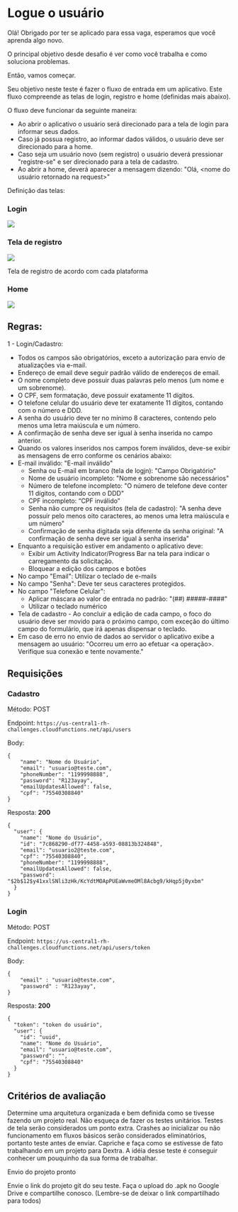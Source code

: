 # Logue o usuário

Olá! Obrigado por ter se aplicado para essa vaga, esperamos que você aprenda algo novo.

O principal objetivo desde desafio é ver como você trabalha e como soluciona problemas.

Então, vamos começar.

Seu objetivo neste teste é fazer o fluxo de entrada em um aplicativo. Este fluxo compreende as telas de login, registro e home (definidas mais abaixo).

O fluxo deve funcionar da seguinte maneira:
* Ao abrir o aplicativo o usuário será direcionado para a tela de login para informar seus dados.
* Caso já possua registro, ao informar dados válidos, o usuário deve ser direcionado para a home.
* Caso seja um usuário novo (sem registro) o usuário deverá pressionar "registre-se" e ser direcionado para a tela de cadastro.
* Ao abrir a home, deverá aparecer a mensagem dizendo: "Olá, <nome do usuário retornado na request>"

Definição das telas:

### Login

![](./images/Login.png)

### Tela de registro

![](./images/telaDeRegistro.png)

Tela de registro de acordo com cada plataforma

### Home

![](./images/home.png)

## Regras:
1 - Login/Cadastro:
* Todos os campos são obrigatórios, exceto a autorização para envio de atualizações via e-mail.
* Endereço de email deve seguir padrão válido de endereços de email.
* O nome completo deve possuir duas palavras pelo menos (um nome e um sobrenome).
* O CPF, sem formatação, deve possuir exatamente 11 dígitos.
* O telefone celular do usuário deve ter exatamente 11 dígitos, contando com o número e DDD.
* A senha do usuário deve ter no mínimo 8 caracteres, contendo pelo menos uma letra maiúscula e um número.
* A confirmação de senha deve ser igual à senha inserida no campo anterior.
* Quando os valores inseridos nos campos forem inválidos, deve-se exibir as mensagens de erro conforme os cenários abaixo:
* E-mail inválido: "E-mail inválido"
    * Senha ou E-mail em branco (tela de logjn): "Campo Obrigatório"
    * Nome de usuário incompleto: "Nome e sobrenome são necessários"
    * Número de telefone incompleto: "O número de telefone deve conter 11 dígitos, contando com o DDD"
    * CPF incompleto: “CPF inválido”
    * Senha não cumpre os requisitos (tela de cadastro): "A senha deve possuir pelo menos oito caracteres, ao menos uma letra maiúscula e um número"
    * Confirmação de senha digitada seja diferente da senha original: "A confirmação de senha deve ser igual à senha inserida"
* Enquanto a requisição estiver em andamento o aplicativo deve:
    * Exibir um Activity Indicator/Progress Bar na tela para indicar o carregamento da solicitação.
    * Bloquear a edição dos campos e botões
* No campo "Email": Utilizar o teclado de e-mails
* No campo "Senha": Deve ter seus caracteres protegidos.
* No campo "Telefone Celular":
    * Aplicar máscara ao valor de entrada no padrão: "(##) #####-####"
    * Utilizar o teclado numérico
* Tela de cadastro - Ao concluir a edição de cada campo, o foco do usuário deve ser movido para o próximo campo, com exceção do último campo do formulário, que irá apenas dispensar o teclado.
* Em caso de erro no envio de dados ao servidor o aplicativo exibe a mensagem ao usuário: "Ocorreu um erro ao efetuar <a operação>. Verifique sua conexão e tente novamente."


## Requisições

### Cadastro
Método: POST

Endpoint: `https://us-central1-rh-challenges.cloudfunctions.net/api/users`

Body:
```
{
	"name": "Nome do Usuário",
	"email": "usuario@teste.com",
	"phoneNumber": "1199998888",
	"password": "R123ayay",
	"emailUpdatesAllowed": false,
	"cpf": "75540308840"
}
```

Resposta:
**200**

```
{
  "user": {
    "name": "Nome do Usuário",
    "id": "7c868290-df77-4458-a593-08813b324848",
    "email": "usuario2@teste.com",
    "cpf": "75540308840",
    "phoneNumber": "1199998888",
    "emailUpdatesAllowed": false,
    "password": "$2b$12$y41xxlSNli3zHk/KcYdtMOApPUEaWvmeOMl8Acbg9/kHqp5j0yxbm"
  }
}
```

### Login

Método: POST

Endpoint: `https://us-central1-rh-challenges.cloudfunctions.net/api/users/token`

Body:
```
{
	"email" : "usuario@teste.com",
	"password" : "R123ayay",
}
```

Resposta:
**200**

```
{
  "token": "token do usuário",
  "user": {
    "id": "uuid",
    "name": "Nome do Usuário",
    "email": "usuario@teste.com",
    "password": "",
    "cpf": "75540308840"
  }
}
```

## Critérios de avaliação

Determine uma arquitetura organizada e bem definida como se tivesse fazendo um projeto real.
Não esqueça de fazer os testes unitários.
Testes de tela serão considerados um ponto extra.
Crashes ao inicializar ou não funcionamento em fluxos básicos serão considerados eliminatórios, portanto teste antes de enviar.
Capriche e faça como se estivesse de fato trabalhando em um projeto para Dextra. A idéia desse teste é conseguir conhecer um pouquinho da sua forma de trabalhar.

Envio do projeto pronto

Envie o link do projeto git do seu teste. 
Faça o upload do .apk no Google Drive e compartilhe conosco. (Lembre-se de deixar o link compartilhado para todos)

